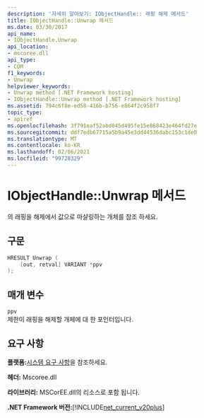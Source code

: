 ```yaml
---
description: '자세히 알아보기: IObjectHandle:: 래핑 해제 메서드'
title: IObjectHandle::Unwrap 메서드
ms.date: 03/30/2017
api_name:
- IObjectHandle.Unwrap
api_location:
- mscoree.dll
api_type:
- COM
f1_keywords:
- Unwrap
helpviewer_keywords:
- Unwrap method [.NET Framework hosting]
- IObjectHandle::Unwrap method [.NET Framework hosting]
ms.assetid: 794c6f8e-ed58-416b-b756-e864f2c958f7
topic_type:
- apiref
ms.openlocfilehash: 3f791eaf52abd045d495fe15e868423e464fd27e
ms.sourcegitcommit: ddf7edb67715a5b9a45e3dd44536dabc153c1de0
ms.translationtype: MT
ms.contentlocale: ko-KR
ms.lasthandoff: 02/06/2021
ms.locfileid: "99728329"
---
```

# <a name="iobjecthandleunwrap-method"></a>IObjectHandle::Unwrap 메서드

의 래핑을 해제에서 값으로 마샬링하는 개체를 참조 하세요.  
  
## <a name="syntax"></a>구문  
  
```cpp  
HRESULT Unwrap (  
    [out, retval] VARIANT *ppv  
);  
```  
  
## <a name="parameters"></a>매개 변수  

 `ppv`  
 제한이 래핑을 해제할 개체에 대 한 포인터입니다.  
  
## <a name="requirements"></a>요구 사항  

 **플랫폼:**[시스템 요구 사항](../../get-started/system-requirements.md)을 참조하세요.  
  
 **헤더:** Mscoree.dll  
  
 **라이브러리:** MSCorEE.dll의 리소스로 포함 됩니다.  
  
 **.NET Framework 버전:**[!INCLUDE[net_current_v20plus](../../../../includes/net-current-v20plus-md.md)]  
